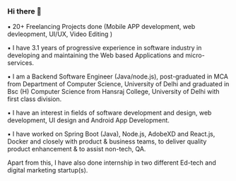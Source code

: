 ### Hi there 👋


▪️ 20+ Freelancing Projects done (Mobile APP development, web devleopment, UI/UX, Video Editing )

▪️ I have 3.1 years of progressive experience in software industry in developing and maintaining the Web based Applications and micro-services.

▪️ I am a Backend Software Engineer (Java/node.js), post-graduated in MCA from Department of Computer Science, University of Delhi and graduated in Bsc (H) Computer Science from Hansraj College, University of Delhi with first class division.

▪️ I have an interest in fields of software development and design, web development, UI design and Android App Development.

▪️ I have worked on Spring Boot (Java), Node.js, AdobeXD and React.js, Docker and closely with product & business teams, to deliver quality product enhancement & to assist non-tech, QA.

Apart from this, I have also done internship in two different Ed-tech and digital marketing startup(s).

